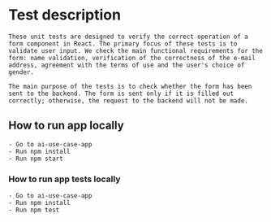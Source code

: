 # Test description

    These unit tests are designed to verify the correct operation of a form component in React. The primary focus of these tests is to validate user input. We check the main functional requirements for the form: name validation, verification of the correctness of the e-mail address, agreement with the terms of use and the user's choice of gender.

    The main purpose of the tests is to check whether the form has been sent to the backend. The form is sent only if it is filled out correctly; otherwise, the request to the backend will not be made.

## How to run app locally

    - Go to ai-use-case-app
    - Run npm install
    - Run npm start

### How to run app tests locally

    - Go to ai-use-case-app
    - Run npm install
    - Run npm test
